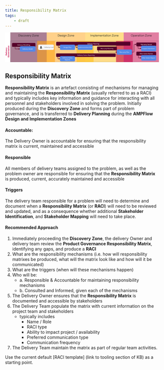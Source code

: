 ```yaml
---
title: Responsibility Matrix 
tags:
    - draft
---
```


![Responsibility Matrix](../delivery-governance.png)

## Responsibility Matrix

**Responsibility Matrix** is an artefact consisting of mechanisms for managing and maintaining the **Responsibility Matrix** (usually referred to as a RACI) and typically includes key information and guidance for interacting with all personnel and stakeholders involved in solving the problem. Initially produced during the **Discovery Zone** and forms part of problem governance, and is transferred to **Delivery Planning** during the **AMPFlow Design and Implementation Zones**

#### Accountable: 
The Delivery Owner is accountable for ensuring that the responsibility matrix is current, maintained and accessible

#### Responsible 
All members of delivery teams assigned to the problem, as well as the problem owner are responsible for ensuring that the **Responsibility Matrix** is produced, current, accurately maintained and accessible 

#### Triggers
The delivery team responsible for a problem will need to determine and document when a **Responsibility Matrix** (or **RACI**) will need to be reviewed and updated, and as a consequence whether additional **Stakeholder Identification**, and **Stakeholder Mapping** will need to take place.


#### Recommended Approach

1. Immediately proceeding the **Discovery Zone**, the delivery Owner and delivery team review the **Product Governance Responsibility Matrix**, identifying any gaps, and produce a **RACI**
2. What are the responsibility mechanisms (i.e. how will responsibility matrixes be produced, what will the matrix look like and how will it be communicated)
3. What are the triggers (when will these mechanisms happen)
4. Who will be:
    - a. Responsible & Accountable for maintaining responsibility mechanisms
    - b. Consulted and Informed, given each of the mechanisms
5. The Delivery Owner ensures that the **Responsibility Matrix** is documented and accessible by stakeholders 
6. The Delivery Team populate the matrix with current information on the project team and stakeholders 
    - typically includes
        - Name / Role 
        - RACI type 
        - Ability to impact project / availability  
        - Preferred communication type 
        - Communication frequency
7. The Delivery Team maintain the matrix as part of regular team activities.

Use the current default [RACI template] (link to tooling section of KB) as a starting point.


